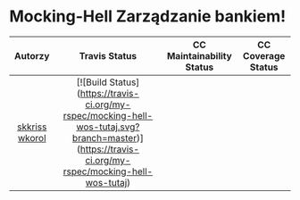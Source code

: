 # Mocking-Hell Zarządzanie bankiem!
| Autorzy | Travis Status | CC Maintainability Status | CC Coverage Status |
:--:|:--:|:--:|:--:
| [skkriss](https://github.com/skkriss) [wkorol](https://github.com/wkorol) | [![Build Status] (https://travis-ci.org/my-rspec/mocking-hell-wos-tutaj.svg?branch=master)] (https://travis-ci.org/my-rspec/mocking-hell-wos-tutaj) |

